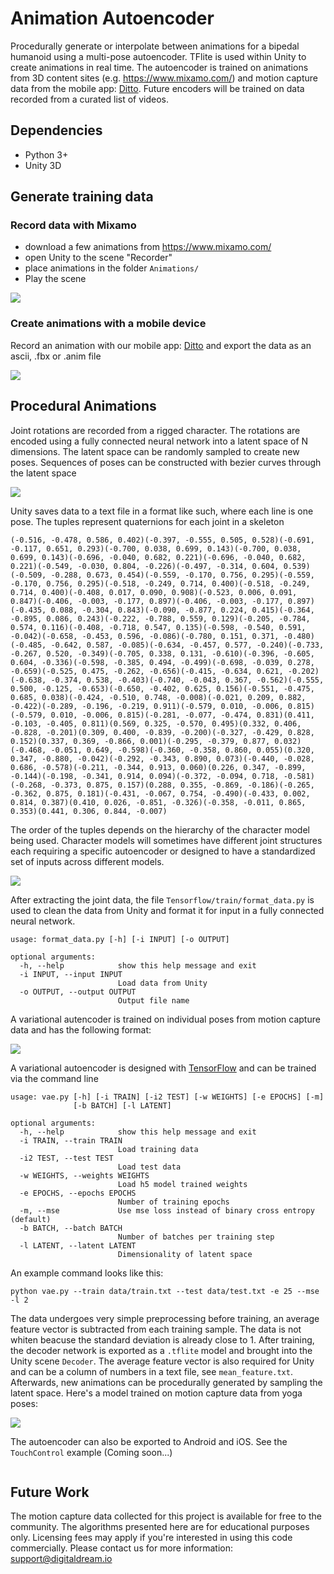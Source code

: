 # Animation Autoencoder
Procedurally generate or interpolate between animations for a bipedal humanoid using a multi-pose autoencoder. TFlite is used within Unity to create animations in real time. The autoencoder is trained on animations from 3D content sites (e.g. https://www.mixamo.com/) and motion capture data from the mobile app: [Ditto](). Future encoders will be trained on data recorded from a curated list of videos. 

## Dependencies
- Python 3+
- Unity 3D

## Generate training data

### Record data with Mixamo
- download a few animations from https://www.mixamo.com/ 
- open Unity to the scene "Recorder"
- place animations in the folder `Animations/`
- Play the scene

![](Figures/mixamo_recorder.gif)

### Create animations with a mobile device

Record an animation with our mobile app: [Ditto]() and export the data as an ascii, .fbx or .anim file

![](Figures/ditto_recorder.gif)

## Procedural Animations
Joint rotations are recorded from a rigged character. The rotations are encoded using a fully connected neural network into a latent space of N dimensions. The latent space can be randomly sampled to create new poses. Sequences of poses can be constructed with bezier curves through the latent space

![](https://miro.medium.com/max/1968/1*44eDEuZBEsmG_TCAKRI3Kw@2x.png)

Unity saves data to a text file in a format like such, where each line is one pose. The tuples represent quaternions for each joint in a skeleton 
```
(-0.516, -0.478, 0.586, 0.402)(-0.397, -0.555, 0.505, 0.528)(-0.691, -0.117, 0.651, 0.293)(-0.700, 0.038, 0.699, 0.143)(-0.700, 0.038, 0.699, 0.143)(-0.696, -0.040, 0.682, 0.221)(-0.696, -0.040, 0.682, 0.221)(-0.549, -0.030, 0.804, -0.226)(-0.497, -0.314, 0.604, 0.539)(-0.509, -0.288, 0.673, 0.454)(-0.559, -0.170, 0.756, 0.295)(-0.559, -0.170, 0.756, 0.295)(-0.518, -0.249, 0.714, 0.400)(-0.518, -0.249, 0.714, 0.400)(-0.408, 0.017, 0.090, 0.908)(-0.523, 0.006, 0.091, 0.847)(-0.406, -0.003, -0.177, 0.897)(-0.406, -0.003, -0.177, 0.897)(-0.435, 0.088, -0.304, 0.843)(-0.090, -0.877, 0.224, 0.415)(-0.364, -0.895, 0.086, 0.243)(-0.222, -0.788, 0.559, 0.129)(-0.205, -0.784, 0.574, 0.116)(-0.408, -0.718, 0.547, 0.135)(-0.598, -0.540, 0.591, -0.042)(-0.658, -0.453, 0.596, -0.086)(-0.780, 0.151, 0.371, -0.480)(-0.485, -0.642, 0.587, -0.085)(-0.634, -0.457, 0.577, -0.240)(-0.733, -0.267, 0.520, -0.349)(-0.705, 0.338, 0.131, -0.610)(-0.396, -0.605, 0.604, -0.336)(-0.598, -0.385, 0.494, -0.499)(-0.698, -0.039, 0.278, -0.659)(-0.525, 0.475, -0.262, -0.656)(-0.415, -0.634, 0.621, -0.202)(-0.638, -0.374, 0.538, -0.403)(-0.740, -0.043, 0.367, -0.562)(-0.555, 0.500, -0.125, -0.653)(-0.650, -0.402, 0.625, 0.156)(-0.551, -0.475, 0.685, 0.038)(-0.424, -0.510, 0.748, -0.008)(-0.021, 0.209, 0.882, -0.422)(-0.289, -0.196, -0.219, 0.911)(-0.579, 0.010, -0.006, 0.815)(-0.579, 0.010, -0.006, 0.815)(-0.281, -0.077, -0.474, 0.831)(0.411, -0.103, -0.405, 0.811)(0.569, 0.325, -0.570, 0.495)(0.332, 0.406, -0.828, -0.201)(0.309, 0.400, -0.839, -0.200)(-0.327, -0.429, 0.828, 0.152)(0.337, 0.369, -0.866, 0.001)(-0.295, -0.379, 0.877, 0.032)(-0.468, -0.051, 0.649, -0.598)(-0.360, -0.358, 0.860, 0.055)(0.320, 0.347, -0.880, -0.042)(-0.292, -0.343, 0.890, 0.073)(-0.440, -0.028, 0.686, -0.578)(-0.211, -0.344, 0.913, 0.060)(0.226, 0.347, -0.899, -0.144)(-0.198, -0.341, 0.914, 0.094)(-0.372, -0.094, 0.718, -0.581)(-0.268, -0.373, 0.875, 0.157)(0.288, 0.355, -0.869, -0.186)(-0.265, -0.362, 0.875, 0.181)(-0.431, -0.067, 0.754, -0.490)(-0.433, 0.002, 0.814, 0.387)(0.410, 0.026, -0.851, -0.326)(-0.358, -0.011, 0.865, 0.353)(0.441, 0.306, 0.844, -0.007)
```

The order of the tuples depends on the hierarchy of the character model being used. Character models will sometimes have different joint structures each requiring a specific autoencoder or designed to have a standardized set of inputs across different models.

![](Figures/character_structure.png)

After extracting the joint data, the file `Tensorflow/train/format_data.py` is used to clean the data from Unity and format it for input in a fully connected neural network. 
```
usage: format_data.py [-h] [-i INPUT] [-o OUTPUT]

optional arguments:
  -h, --help            show this help message and exit
  -i INPUT, --input INPUT
                        Load data from Unity
  -o OUTPUT, --output OUTPUT
                        Output file name
```
A variational autencoder is trained on individual poses from motion capture data and has the following format:

![](TensorFlow/vae_mlp.png)

A variational autoencoder is designed with [TensorFlow]() and can be trained via the command line

```
usage: vae.py [-h] [-i TRAIN] [-i2 TEST] [-w WEIGHTS] [-e EPOCHS] [-m]
              [-b BATCH] [-l LATENT]

optional arguments:
  -h, --help            show this help message and exit
  -i TRAIN, --train TRAIN
                        Load training data
  -i2 TEST, --test TEST
                        Load test data
  -w WEIGHTS, --weights WEIGHTS
                        Load h5 model trained weights
  -e EPOCHS, --epochs EPOCHS
                        Number of training epochs
  -m, --mse             Use mse loss instead of binary cross entropy (default)
  -b BATCH, --batch BATCH
                        Number of batches per training step
  -l LATENT, --latent LATENT
                        Dimensionality of latent space
```

An example command looks like this: 

`python vae.py --train data/train.txt --test data/test.txt -e 25 --mse -l 2`

The data undergoes very simple preprocessing before training, an average feature vector is subtracted from each training sample. The data is not whiten beacuse the standard deviation is already close to 1. After training, the decoder network is exported as a `.tflite` model and brought into the Unity scene `Decoder`. The average feature vector is also required for Unity and can be a column of numbers in a text file, see `mean_feature.txt`. Afterwards, new animations can be procedurally generated by sampling the latent space. Here's a model trained on motion capture data from yoga poses:

![](Figures/yoga_decoder.gif)


The autoencoder can also be exported to Android and iOS. See the `TouchControl` example (Coming soon...)

![]()


## Future Work 

The motion capture data collected for this project is available for free to the community. The algorithms presented here are for educational purposes only. Licensing fees may apply if you're interested in using this code commercially. Please contact us for more information: support@digitaldream.io